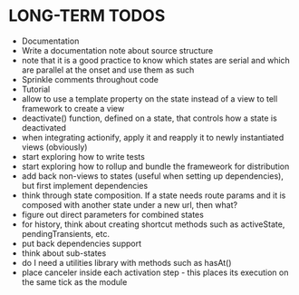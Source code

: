 # LONG-TERM TODOS

* Documentation
* Write a documentation note about source structure
* note that it is a good practice to know which states are serial and which are parallel at the onset and use them as such
* Sprinkle comments throughout code
* Tutorial
* allow to use a template property on the state instead of a view to tell framework to create a view
* deactivate() function, defined on a state, that controls how a state is deactivated
* when integrating actionify, apply it and reapply it to newly instantiated views (obviously)
* start exploring how to write tests
* start exploring how to rollup and bundle the frameweork for distribution
* add back non-views to states (useful when setting up dependencies), but first implement dependencies
* think through state composition.  If a state needs route params and it is composed with another state under a new url, then what?
* figure out direct parameters for combined states
* for history, think about creating shortcut methods such as activeState, pendingTransients, etc.
* put back dependencies support
* think about sub-states
* do I need a utilities library with methods such as hasAt()
* place canceler inside each activation step - this places its execution on the same tick as the module
